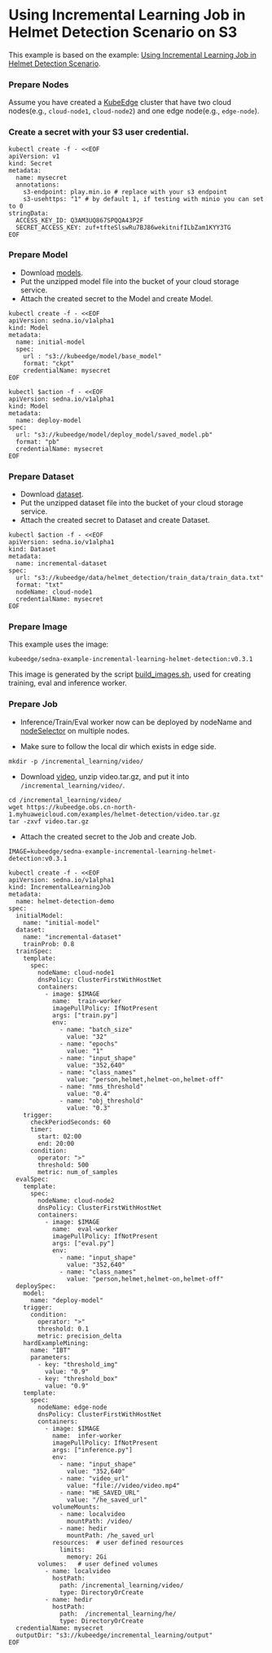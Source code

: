 # Using Incremental Learning Job in Helmet Detection Scenario on S3

This example is based on the example: [Using Incremental Learning Job in Helmet Detection Scenario](/examples/incremental_learning/helmet_detection/README.md).    

### Prepare Nodes
Assume you have created a [KubeEdge](https://github.com/kubeedge/kubeedge) cluster that have two cloud nodes(e.g., `cloud-node1`, `cloud-node2`)
and one edge node(e.g., `edge-node`).  

### Create a secret with your S3 user credential.   

```shell
kubectl create -f - <<EOF
apiVersion: v1
kind: Secret
metadata:
  name: mysecret
  annotations:
    s3-endpoint: play.min.io # replace with your s3 endpoint
    s3-usehttps: "1" # by default 1, if testing with minio you can set to 0
stringData:
  ACCESS_KEY_ID: Q3AM3UQ867SPQQA43P2F
  SECRET_ACCESS_KEY: zuf+tfteSlswRu7BJ86wekitnifILbZam1KYY3TG
EOF
```

### Prepare Model
* Download [models](https://kubeedge.obs.cn-north-1.myhuaweicloud.com/examples/helmet-detection/model.tar.gz).  
* Put the unzipped model file into the bucket of your cloud storage service.  
* Attach the created secret to the Model and create Model.  

```shell
kubectl create -f - <<EOF
apiVersion: sedna.io/v1alpha1
kind: Model
metadata:
  name: initial-model
  spec:
    url : "s3://kubeedge/model/base_model"
    format: "ckpt"
    credentialName: mysecret
EOF
```

```shell
kubectl $action -f - <<EOF
apiVersion: sedna.io/v1alpha1
kind: Model
metadata:
  name: deploy-model
spec:
  url: "s3://kubeedge/model/deploy_model/saved_model.pb"
  format: "pb"
  credentialName: mysecret
EOF
```

### Prepare Dataset
* Download [dataset](https://kubeedge.obs.cn-north-1.myhuaweicloud.com/examples/helmet-detection/dataset.tar.gz).  
* Put the unzipped dataset file into the bucket of your cloud storage service.  
* Attach the created secret to Dataset and create Dataset.  

```shell
kubectl $action -f - <<EOF
apiVersion: sedna.io/v1alpha1
kind: Dataset
metadata:
  name: incremental-dataset
spec:
  url: "s3://kubeedge/data/helmet_detection/train_data/train_data.txt"
  format: "txt"
  nodeName: cloud-node1
  credentialName: mysecret
EOF
```

### Prepare Image
This example uses the image:  

```shell
kubeedge/sedna-example-incremental-learning-helmet-detection:v0.3.1
```

This image is generated by the script [build_images.sh](/examples/build_image.sh), used for creating training, eval and inference worker.  

### Prepare Job
* Inference/Train/Eval worker now can be deployed by nodeName and [nodeSelector](https://kubernetes.io/docs/concepts/scheduling-eviction/assign-pod-node/#nodeselector) on multiple nodes.  

* Make sure to follow the local dir which exists in edge side.    

```shell
mkdir -p /incremental_learning/video/
```

* Download [video](https://kubeedge.obs.cn-north-1.myhuaweicloud.com/examples/helmet-detection/video.tar.gz), unzip video.tar.gz, and put it into `/incremental_learning/video/`.    

```
cd /incremental_learning/video/
wget https://kubeedge.obs.cn-north-1.myhuaweicloud.com/examples/helmet-detection/video.tar.gz
tar -zxvf video.tar.gz
```

* Attach the created secret to the Job and create Job.  

```shell
IMAGE=kubeedge/sedna-example-incremental-learning-helmet-detection:v0.3.1  

kubectl create -f - <<EOF
apiVersion: sedna.io/v1alpha1
kind: IncrementalLearningJob
metadata:
  name: helmet-detection-demo
spec:
  initialModel:
    name: "initial-model"
  dataset:
    name: "incremental-dataset"
    trainProb: 0.8
  trainSpec:
    template:
      spec:
        nodeName: cloud-node1
        dnsPolicy: ClusterFirstWithHostNet
        containers:
          - image: $IMAGE
            name:  train-worker
            imagePullPolicy: IfNotPresent
            args: ["train.py"]
            env:
              - name: "batch_size"
                value: "32"
              - name: "epochs"
                value: "1"
              - name: "input_shape"
                value: "352,640"
              - name: "class_names"
                value: "person,helmet,helmet-on,helmet-off"
              - name: "nms_threshold"
                value: "0.4"
              - name: "obj_threshold"
                value: "0.3"
    trigger:
      checkPeriodSeconds: 60
      timer:
        start: 02:00
        end: 20:00
      condition:
        operator: ">"
        threshold: 500
        metric: num_of_samples
  evalSpec:
    template:
      spec:
        nodeName: cloud-node2
        dnsPolicy: ClusterFirstWithHostNet
        containers:
          - image: $IMAGE
            name:  eval-worker
            imagePullPolicy: IfNotPresent
            args: ["eval.py"]
            env:
              - name: "input_shape"
                value: "352,640"
              - name: "class_names"
                value: "person,helmet,helmet-on,helmet-off"
  deploySpec:
    model:
      name: "deploy-model"
    trigger:
      condition:
        operator: ">"
        threshold: 0.1
        metric: precision_delta
    hardExampleMining:
      name: "IBT"
      parameters:
        - key: "threshold_img"
          value: "0.9"
        - key: "threshold_box"
          value: "0.9"
    template:
      spec:
        nodeName: edge-node
        dnsPolicy: ClusterFirstWithHostNet
        containers:
          - image: $IMAGE
            name:  infer-worker
            imagePullPolicy: IfNotPresent
            args: ["inference.py"]
            env:
              - name: "input_shape"
                value: "352,640"
              - name: "video_url"
                value: "file://video/video.mp4"
              - name: "HE_SAVED_URL"
                value: "/he_saved_url"
            volumeMounts:
              - name: localvideo
                mountPath: /video/
              - name: hedir
                mountPath: /he_saved_url
            resources:  # user defined resources
              limits:
                memory: 2Gi
        volumes:   # user defined volumes
          - name: localvideo
            hostPath:
              path: /incremental_learning/video/
              type: DirectoryOrCreate
          - name: hedir
            hostPath:
              path:  /incremental_learning/he/
              type: DirectoryOrCreate
  credentialName: mysecret
  outputDir: "s3://kubeedge/incremental_learning/output"
EOF
```
